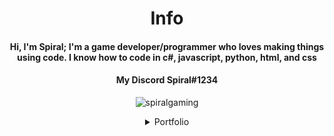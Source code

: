 <h1 align="center">Info</h1>
<h4 align="center"><b>Hi, I'm Spiral; I'm a game developer/programmer who loves making things using code. I know how to code in c#, javascript, python, html, and css </b></h2>

<h4 align="center"><b>My Discord Spiral#1234</b></h4>

<p align="center"> <img src="https://komarev.com/ghpvc/?username=spiralgaming&label=Profile%20views&color=0e75b6&style=flat" alt="spiralgaming" /> </p>

<details align="center"><summary>Portfolio</summary>
  
  # My Apps
  
  <details><summary>My Apps</summary>
    
  <details><summary>Texter</summary>
    
  [Texter Github Link](https://github.com/SpiralGaming/Texter)
    
  [Texter .zip download](https://github.com/SpiralGaming/Texter/releases/download/v1.0.0/Texter.zip)
    
  [Texter .msi download](https://github.com/SpiralGaming/Texter/releases/download/v1.0.0/Setup.msi)
    
  [Texter .exe download](https://github.com/SpiralGaming/Texter/releases/download/v1.0.0/setup.exe)  
    
  </details>  
    
  <details><summary>Counter</summary>
    
  [Counter Github Link](https://github.com/SpiralGaming/Counter)
    
  [Counter .zip download](https://github.com/SpiralGaming/Counter/releases/download/v1.0.0/Counter.zip)
    
  [Counter .msi download](https://github.com/SpiralGaming/Counter/releases/download/v1.0.0/Setup.Counter.msi)
    
  [Counter .exe download](https://github.com/SpiralGaming/Counter/releases/download/v1.0.0/setup.exe)
    
  </details>
  
  <details><summary>Mathiest</summary>
    
  [Mathiest Github Link](https://github.com/SpiralGaming/Mathiest)
    
  [Mathiest .zip download](https://github.com/SpiralGaming/Mathiest/releases/download/v1.0.0/Mathiest.zip)
    
  [Mathiest .msi download](https://github.com/SpiralGaming/Mathiest/releases/download/v1.0.0/Setup.Mathiest.msi)
    
  [Mathiest .exe download](https://github.com/SpiralGaming/Mathiest/releases/download/v1.0.0/setup.exe)
    
  </details>
  
  </details>
    
  # My Games
  
  
  
  <details><summary>My Games</summary>

    
<details><summary>Sword Fighters</summary>
  
   ## Sword Fighters
    
  [Sword Fighters Game](https://github.com/SpiralGaming/Sword-Fighters/releases/latest)

  [Sword Fighters Discord Bot](https://discord.com/api/oauth2/authorize?client_id=945462110366887938&permissions=8&redirect_uri=https%3A%2F%2Fsolo.to%2Fswordfighters&response_type=code&scope=bot%20identify%20applications.commands%20connections)

  [Sword Fighters Chrome Extenstion](https://chrome.google.com/webstore/detail/sword-fighters/lahfjghkoalcbfceadpocngnoeccagbb)

    
  </details>
    
  </details>
  
  <details><summary>Python</summary>
    
  <details><summary>Python Calculator</summary>
    
  [Python Calculator](https://github.com/SpiralGaming/Calculator-Python)
  
  [Python Calculator .exe download](https://github.com/SpiralGaming/Calculator-Python/releases/download/v1.0.0/calculator.exe)
    
  [Python Calculator .py download](https://github.com/SpiralGaming/Calculator-Python/releases/download/v1.0.0/calculator.py)
    
   # Source Code
    
```Python
#operand
print("+ for Addition")#
print("- for Subtraction")#
print("* for Multiplcation")#
print("/ for Division")#

while True:
    
    #input operand
    choice = input("Enter Operand: ")#
    
    if choice in ("+", "-", "*", "/"):

        #nums
        num1 = float (input("Enter First Number: "))#
        num2 = float (input("Enter Second Number: "))#
        
        # results
        addresult = num1+num2#
        subresult = num1-num2#
        mulresult = num1*num2#
        divresult = num1/num2#
        
        if choice == "+":
            print(num1, "+", num2, "=", addresult)#
        elif choice == "-":
            print(num1, "-", num2, "=", subresult)#
        elif choice == "*":
            print(num1, "*", num2, "=", mulresult)#
        elif choice == "/":
            if num2 == 0.0:
                print("Divide by 0 error")
            else:
                print(num1, "/", num2, "=", divresult)#

        else: 
            print("Invalid Choice")#
```
    
  </details>
    
  <details><summary>Python Password Generator</summary>
    
  [Python Password Generator](https://github.com/SpiralGaming/Python-Password-Generator)
  
  [Python Password Generator .exe download](https://github.com/SpiralGaming/Python-Password-Generator/releases/download/v1.0.0/random.password.generator.exe)
    
  [Python Password Generator .py download](https://github.com/SpiralGaming/Python-Password-Generator/releases/download/v1.0.0/random.password.generator.py)
    
   # Source Code
    
```Python
#Random Password Generator - by Spiral
#importing modules
import random
import string
#welcome text
print("Hello User, Welcome to Password Generator!\nType help for help\nType generate to generate a password without having to exclude anything\nType exclude to exclude a certain type from password.\nAvailable Items To Be Excluded:\nlowercase\nuppercase\nnumbers\nsymbols")

while True:
    option = input("Enter Option")
    if option in ("help", "generate", "exclude"):
        if option == "help":
            print("Type help to bring this text up again\nType generate to generate a password without having to exclude anything\nType exclude to exclude a certain type from password.\nAvailable Items To Be Excluded:\nlowercase\nuppercase\nnumbers\nsymbols")
        elif option == "generate":
            #password length
            passLength = int(input("Enter Password Length: "))
            #data
            lowercase = string.ascii_lowercase
            uppercase = string.ascii_uppercase
            number = string.digits
            symbol = string.punctuation
            #combine data
            data = lowercase + uppercase + number + symbol
            #generate password
            structure = random.sample(data,passLength)
            password = "".join(structure) 
            print(password)
        elif option == "exclude":
            print("Available Items To Be Excluded:\nlowercase\nuppercase\nnumbers\nsymbols")
            choice = input("Enter What You Want To Be Excluded: ")
            if choice in ("lowercase", "uppercase", "numbers", "symbols"):
                if choice == "lowercase":
                    #password length
                    passLength = int(input("Enter Password Length: "))
                    #data
                    uppercase = string.ascii_uppercase
                    number = string.digits
                    symbol = string.punctuation
                    #combine data
                    data = uppercase + number + symbol
                    #generate password
                    structure = random.sample(data,passLength)
                    password = "".join(structure) 
                    print(password)
                elif choice == "uppercase":
                    #password length
                    passLength = int(input("Enter Password Length: "))
                    #data
                    lowercase = string.ascii_lowercase
                    number = string.digits
                    symbol = string.punctuation
                    #combine data
                    data = lowercase + number + symbol
                    #generate password
                    structure = random.sample(data,passLength)
                    password = "".join(structure) 
                    print(password)
                elif choice == "numbers":
                    #password length
                    passLength = int(input("Enter Password Length: "))
                    #data
                    lowercase = string.ascii_lowercase
                    uppercase = string.ascii_uppercase
                    symbol = string.punctuation
                    #combine data
                    data = lowercase + uppercase + symbol
                    #generate password
                    structure = random.sample(data,passLength)
                    password = "".join(structure) 
                    print(password)
                elif choice == "symbols":
                    #password length
                    passLength = int(input("Enter Password Length: "))
                    #data
                    lowercase = string.ascii_lowercase
                    uppercase = string.ascii_uppercase
                    number = string.digits
                    #combine data
                    data = lowercase + uppercase + number
                    #generate password
                    structure = random.sample(data,passLength)
                    password = "".join(structure) 
                    print(password)
            else:
                print("Invalid Choice")
    else: 
        print("Invalid Option...")  
```
    
  </details>
   
   <details><summary>Python Number Generator</summary>
      
   [Python Number Generator](https://github.com/SpiralGaming/Python-Number-Generator)
     
   [Python Number Generator .exe download](https://github.com/SpiralGaming/Python-Number-Generator/releases/download/v1.0.0/random.number.generator.exe)
     
   [Python Number Generator .py download](https://github.com/SpiralGaming/Python-Number-Generator/releases/download/v1.0.0/random.number.generator.py)
     
     
     
      
```Python
#random number generator - by Spiral
import random
#prints ui
print("Type help for help")
print("Type random to get options of presets for random numbers, or chose two numbers")
print("Type custom to chose two specific numbers and get a random number from the two numbers")
#ongoing
while True:
    choice = input("Enter Option: ")
    if choice in ("help", "random", "custom"):
        if choice == "help":
            print("Type help to bring this text up again.\nType random to give options for random number presets.\nType custom to chose two specific numbers and get a random number from the two numbers\n")
            print(" ")
            print("If you type random you have a list of random number presets avaliable to use.\nAll presets chose a random number between 1 and the number of the preset.\nYou may use the following presets:\n2,\n10,\n100,\n250,\n1000,\n10000,\nand finally custom in which you choose your own digits")
        elif choice == "random":
            print("2,\n10,\n100,\n250,\n1000,\n10000,\nor custom for your own digits")    
            randomchoice = input("Enter Choice: ")
            if randomchoice in ("custom","2","10","100","250","500","1000","10000"):               
                if randomchoice == "custom":
                    num1 = int (input("Chose first number: "))
                    num2 = int (input("Chose second number: "))
                    randomNumberResult = random.randint(num1,num2)
                    print("Your random number is: ", randomNumberResult)
                    if num1 > num2:
                        print("Error: second number is larger than first number")               
                elif randomchoice == "2":
                    result = random.randint(1,2)
                    print("Your random number is: ", result)
                elif randomchoice == "10":
                    result = random.randint(1,10)
                    print("Your random number is: ", result)
                elif randomchoice == "100":
                    result = random.randint(1,100)
                    print("Your random number is: ", result)
                elif randomchoice == "250":
                    result = random.randint(1,250)
                    print("Your random number is: ", result)
                elif randomchoice == "500":
                    result = random.randint(1,500)
                    print("Your random number is: ", result)
                elif randomchoice == "1000":
                    result = random.randint(1,1000)
                    print("Your random number is: ", result)
                elif randomchoice == "10000":
                    result = random.randint(1,10000)
                    print("Your random number is: ", result)                                    
        elif choice == "custom":
                num1 = int (input("Chose first number: "))
                num2 = int (input("Chose second number: "))
                randomNumberResult = random.randint(num1, num2)
                print("Your random number is: ", randomNumberResult)
                if num1 > num2:
                    print("Error: second number is larger than first number")            
        else:
            print("Invalid Choice")
```
      
      
   </details>
    
    
   <details><summary>Python Game Generator</summary>
      
   [Python Game Generator](https://github.com/SpiralGaming/Python-Game-Generator)
     
   [Python Game Generator .exe download](https://github.com/SpiralGaming/Python-Game-Generator/releases/download/v1.0.0/random.game.generator.exe)
     
   [Python Game Generator .py download](https://github.com/SpiralGaming/Python-Game-Generator/releases/download/v1.0.0/random.game.generator.py)
     
     
     
      
```Python
import random as r
print("Welcome to the Game genre, name, and mode Generator\n\nType help for help\nType generate to generate a random game.\n\nDM on discord at 'Spiral#1234' if you want me to help you with ideas or suggestions for your game.")
while True:
    cmd = input("Enter Command: ")
    if cmd in ("help", "generate"):
        if cmd == "help":
            print("This is the Game genre, name, and mode Generator\n\nType help to reopen this text\nType generate to generate a random game.\n\nDM on discord at 'Spiral#1234' if you want me to help you with ideas or suggestions for your game.")
        if cmd == "generate":
            print("Details successfully generated randomly")
            #name
            namelist1 = ["Dark", "Dead", "Silent", "Until", "Final", "Super", "Mega", "System", "Raid", "Last", "Chase", "Non-stop", "Cave", "Target", "Wave", "Double", "Straight", "Bubble", "Orange"]
            namelist2 = ["Phobia", "Evil", "Death", "Auto", "Super", "Age", "Ultimate", "Theory", "Craft", "Prime", "Dash", "Together", "Revenge", "Ditch", "Raze", "Dart", "Curve", "Back", "Waiver"]
            chooseFromName1 = r.choice(namelist1)
            chooseFromName2= r.choice(namelist2)
            name = chooseFromName1 + " " +chooseFromName2
            #genre
            genreList = ["Sandbox", "Real-time strategy (RTS)", "Shooter (FPS and TPS)", "Multiplayer online battle arena (MOBA)", "Role-playing (RPG, ARPG)", "Simulation", "Puzzle", "Party Game", "Action-adventure", "Survival/Horror", "Platformer"]
            chooseFromGenre = r.choice(genreList)
            genre = chooseFromGenre
            #Error Fix
            #mode
            if genre == "Multiplayer online battle arena (MOBA)":
                mode = "Multiplayer"
            elif genre == "Party Game":
                mode = "Multiplayer/Co-op"
            else:
                modelist = ["Single Player", "Multiplayer", "Co-op"]
                chooseFromMode = r.choice(modelist)
                mode = chooseFromMode
            print("Game Generated... Details Below:\n\nGenerated Game Name: ", name, "\nGenerated Game Genre: ", genre, "\nGenerated Player Mode: ", mode)
    else: 
        print("Invalid Command...")
```
     
  </details>
    <details><summary>Python Timer</summary>

   [Python Timer Github](https://github.com/SpiralGaming/Python-Timer)
      
   [Python Timer .exe dowmload](https://github.com/SpiralGaming/Python-Timer/releases/download/v1.0.0/Timer.exe)
      
   [Python Timer .py download](https://github.com/SpiralGaming/Python-Timer/releases/download/v1.0.0/Timer.py)

```Python
import time #SpiralGaming (github)
print("Welcome to Py-Timer")
while True:
    length = int(input("Enter Timer Length: "))
    def countdown(time_sec):
        while time_sec:
            mins, secs = divmod(time_sec, 60)
            timeformat = '{:02d}:{:02d}'.format(mins, secs)
            print(timeformat,end='\r')
            time.sleep(1)
            time_sec -= 1
        print("Timer Ended")
    yn = input("Continue? (y/n): ")
    if yn in ("y", "n"):
        if yn == "y":
            countdown(length)
        if yn == "n":
            print("Alright...")
    else:
        countdown(length)
```
      
      
      
  </details>
    <details><summary>Python User-Id Generator</summary>
      
  [Python User-Id Generator Github](https://github.com/SpiralGaming/Python-User-Id-Generator)
      
  [Python User-Id Generator .exe download](https://github.com/SpiralGaming/Python-User-Id-Generator/releases/download/v1.0.0/userid.generator.exe)
      
  [Python User-Id Generator .py download](https://github.com/SpiralGaming/Python-User-Id-Generator/releases/download/v1.0.0/userid.generator.py)
     
      
```Python
import random
import string
print("Welcome to userid generator\nType help for help\nType generate to generate a userid\nType exclude an item\nType recommended or r to get a list of 5 userids that are generated with the recommended userid settings\n")
while True:
    choice = input("Enter choice: ")
    if choice in ("help", "generate", "exclude", "recommended", "r"):
        uppercase = string.ascii_uppercase
        lowercase = string.ascii_lowercase
        number = string.digits
        symbol = string.punctuation
        if choice == "help":
            print("Type help to bring this text up again\nType generate to generate a userid without having to exclude anything\nType exclude to exclude a certain type from the userid.\nAvailable Items To Be Excluded:\nlowercase\nuppercase\nnumbers\nsymbols")
        if choice == "generate":
            length = int(input("Enter userid length: "))
            uppercase = string.ascii_uppercase
            lowercase = string.ascii_lowercase
            numbers = string.digits
            symbols = string.punctuation
            data = uppercase + lowercase + numbers + symbols
            struct = random.sample(data,length)
            userid = "U+"+"".join(struct)
            print(userid)
        if choice == "exclude":
            print("Available Items To Be Excluded:\nlowercase\nuppercase\nnumbers\nsymbols")
            choice = input("Enter What You Want To Be Excluded: ")
            if choice in ("lowercase", "uppercase", "numbers", "symbols"):
                if choice == "lowercase":
                    length = int(input("Enter userid Length: "))
                    data = uppercase + number + symbol
                    structure = random.sample(data,length)
                    userid = "U+"+"".join(structure) 
                    print(userid)
                elif choice == "uppercase":
                    length = int(input("Enter userid Length: "))
                    data = lowercase + number + symbol
                    structure = random.sample(data,length)
                    userid = "U+"+"".join(structure) 
                    print(userid)
                elif choice == "numbers":
                    length = int(input("Enter userid Length: "))
                    data = lowercase + uppercase + symbol
                    structure = random.sample(data,length)
                    userid = "U+"+"".join(structure) 
                    print(userid)
                elif choice == "symbols":
                    length = int(input("Enter userid Length: "))
                    data = lowercase + uppercase + number
                    structure = random.sample(data,length)
                    userid = "U+"+"".join(structure) 
                    print(userid)
        if choice == "recommended":
            print("Here are 5 random user ids: ")
            length = 20
            data = lowercase + uppercase + number
            structure = random.sample(data,length)
            userid1 = "U+"+"".join(structure) 
            print("------------------------\n",userid1)
            structure = random.sample(data,length)
            userid2 = "U+"+"".join(structure) 
            print("------------------------\n",userid2)
            structure = random.sample(data,length)
            userid3 = "U+"+"".join(structure) 
            print("------------------------\n",userid3)
            structure = random.sample(data,length)
            userid4 = "U+"+"".join(structure) 
            print("------------------------\n",userid4)
            structure = random.sample(data,length)
            userid5 = "U+"+"".join(structure) 
            print("------------------------\n",userid5, "\n------------------------")
            print("\n\nAll 5:\n", userid1,"\n", userid2,"\n", userid3,"\n", userid4,"\n", userid5)
        if choice == "r":
            print("Here are 5 random user ids: ")
            length = 20
            data = lowercase + uppercase + number
            structure = random.sample(data,length)
            userid1 = "U+"+"".join(structure) 
            print("------------------------\n",userid1)
            structure = random.sample(data,length)
            userid2 = "U+"+"".join(structure) 
            print("------------------------\n",userid2)
            structure = random.sample(data,length)
            userid3 = "U+"+"".join(structure) 
            print("------------------------\n",userid3)
            structure = random.sample(data,length)
            userid4 = "U+"+"".join(structure) 
            print("------------------------\n",userid4)
            structure = random.sample(data,length)
            userid5 = "U+"+"".join(structure) 
            print("------------------------\n",userid5, "\n------------------------")
            print("\n\nAll 5:\n", userid1,"\n", userid2,"\n", userid3,"\n", userid4,"\n", userid5)
    else:
        print("Invalid Choice...")
```
    
    </details>
  </details>
  </details>
  
  # Stats
<details align="center" ><summary>Profile Stats</summary>
<p><img align="right" src="https://github-readme-stats.vercel.app/api/top-langs?username=spiralgaming&show_icons=true&locale=en&layout=compact" alt="spiralgaming" /></p>
<p>&nbsp;<img align="center" src="https://github-readme-stats.vercel.app/api?username=spiralgaming&show_icons=true&locale=en" alt="spiralgaming" /></p>
</details>
</details>
